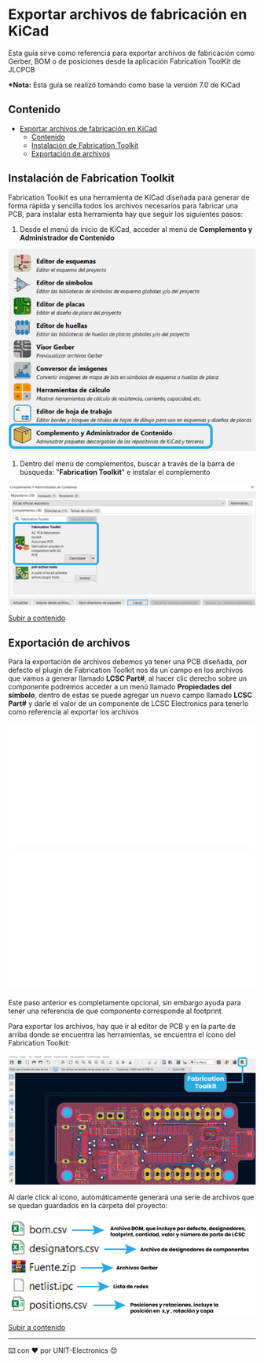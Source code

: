 # Exportar archivos de fabricación en KiCad
Esta guía sirve como referencia para exportar archivos de fabricación como Gerber, BOM o de posiciones desde la aplicación Fabrication ToolKit de JLCPCB


__*Nota:__ Esta guía se realizó tomando como base la versión 7.0 de KiCad


## Contenido
- [Exportar archivos de fabricación en KiCad](#exportar-archivos-de-fabricación-en-kicad)
  - [Contenido](#contenido)
  - [Instalación de Fabrication Toolkit](#instalación-de-fabrication-toolkit)
  - [Exportación de archivos](#exportación-de-archivos)


## Instalación de Fabrication Toolkit


Fabrication Toolkit es una herramienta de KiCad diseñada para generar de forma rápida y sencilla todos los archivos necesarios para fabricar una PCB, para instalar esta herramienta hay que seguir los siguientes pasos:


1. Desde el menú de inicio de KiCad, acceder al menú de __Complemento y Administrador de Contenido__


![Main Menu](./Imagenes/MainMenu.jpg)


1. Dentro del menú de complementos, buscar a través de la barra de búsqueda: "__Fabrication Toolkit__" e instalar el complemento


![Admin Content](./Imagenes/AdminContent.jpg)


[Subir a contenido](#contenido)


## Exportación de archivos


Para la exportación de archivos debemos ya tener una PCB diseñada, por defecto el plugin de Fabrication Toolkit nos da un campo en los archivos que vamos a generar llamado __LCSC Part#__, al hacer clic derecho sobre un componente podremos acceder a un menú llamado __Propiedades del símbolo__, dentro de estas se puede agregar un nuevo campo llamado __LCSC Part#__ y darle el valor de un componente de LCSC Electronics para tenerlo como referencia al exportar los archivos


![Symbol Properties](./Imagenes/Symbol-Properties.gif)


![Modifying Properties](./Imagenes/ModifyingProperties.gif)


Este paso anterior es completamente opcional, sin embargo ayuda para tener una referencia de que componente corresponde al footprint.


Para exportar los archivos, hay que ir al editor de PCB y en la parte de arriba donde se encuentra las herramientas, se encuentra el ícono del Fabrication Toolkit:


![Icon](./Imagenes/icon.jpg)


Al darle click al icono, automáticamente generará una serie de archivos que se quedan guardados en la carpeta del proyecto:


![Generated Archives](./Imagenes/GeneratedArchives.jpg)


[Subir a contenido](#contenido)


---


⌨️ con ❤️ por UNIT-Electronics 😊
